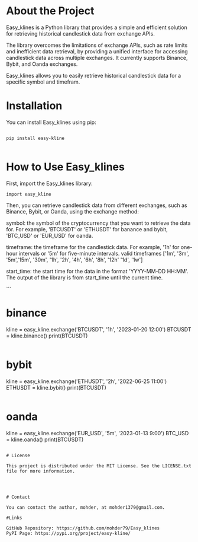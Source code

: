 
# About the Project
Easy_klines is a Python library that provides a simple and efficient solution for retrieving historical candlestick data from exchange APIs.

The library overcomes the limitations of exchange APIs, such as rate limits and inefficient data retrieval, by providing a unified interface for accessing candlestick data across multiple exchanges. It currently supports Binance, Bybit, and Oanda exchanges.

Easy_klines allows you to easily retrieve historical candlestick data for a specific symbol and timefram.

# Installation
You can install Easy_klines using pip:


```

pip install easy-kline


```


# How to Use Easy_klines


First, import the Easy_klines library:

```
import easy_kline
```


Then, you can retrieve candlestick data from different exchanges, such as Binance, Bybit, or Oanda, using the exchange method:

symbol: the symbol of the cryptocurrency that you want to retrieve the data for. For example, 'BTCUSDT' or 'ETHUSDT' for banance and bybit, 'BTC_USD' or 'EUR_USD' for oanda.

timeframe: the timeframe for the candlestick data. For example, '1h' for one-hour intervals or '5m' for five-minute intervals.
valid timeframes ['1m', '3m', '5m','15m', '30m', '1h', '2h', '4h', '6h', '8h', '12h' '1d', '1w']

start_time: the start time for the data in the format 'YYYY-MM-DD HH:MM'. The output of the library is from start_time until the current time.



‍‍‍```

# binance

 
kline = easy_kline.exchange('BTCUSDT', '1h', '2023-01-20 12:00')
BTCUSDT = kline.binance()
print(BTCUSDT)

```

```
 # bybit
kline = easy_kline.exchange('ETHUSDT', '2h', '2022-06-25 11:00')
ETHUSDT = kline.bybit()
print(BTCUSDT)
```

```
# oanda
kline = easy_kline.exchange('EUR_USD', '5m', '2023-01-13 9:00')
BTC_USD = kline.oanda()
print(BTCUSDT)

```

# License

This project is distributed under the MIT License. See the LICENSE.txt file for more information.




# Contact

You can contact the author, mohder, at mohder1379@gmail.com.

#Links 

GitHub Repository: https://github.com/mohder79/Easy_klines
PyPI Page: https://pypi.org/project/easy-kline/
